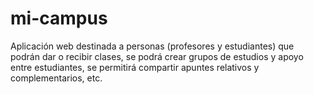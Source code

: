 # mi-campus
Aplicación web destinada a personas (profesores y estudiantes) que podrán dar o recibir clases, se podrá crear grupos de estudios y apoyo entre estudiantes, se permitirá compartir apuntes relativos y complementarios, etc.
